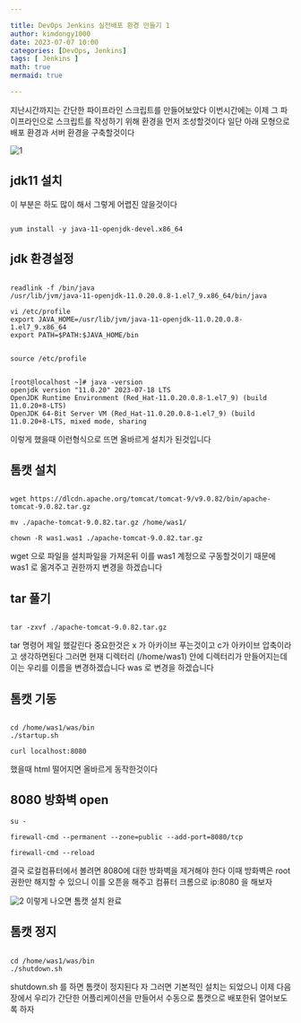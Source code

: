 ```yaml
---

title: DevOps Jenkins 실전배포 환경 만들기 1
author: kimdongy1000
date: 2023-07-07 10:00
categories: [DevOps, Jenkins]
tags: [ Jenkins ]
math: true
mermaid: true

---
```


지난시간까지는 간단한 파이프라인 스크립트를 만들어보았다 이번시간에는 이제 그 파이프라인으로 스크립트를 작성하기 위해 환경을 먼저 조성할것이다 일단 아래 모형으로 배포 환경과 서버 환경을 구축할것이다 

![1](https://github.com/time-kimdongy1000/ImageStore/assets/58513678/dc782436-64be-4462-9d5f-739fc651cb3d)

## jdk11 설치 

이 부분은 하도 많이 해서 그렇게 어렵진 않을것이다 

```

yum install -y java-11-openjdk-devel.x86_64

```

## jdk 환경설정 

```

readlink -f /bin/java
/usr/lib/jvm/java-11-openjdk-11.0.20.0.8-1.el7_9.x86_64/bin/java

vi /etc/profile
export JAVA_HOME=/usr/lib/jvm/java-11-openjdk-11.0.20.0.8-1.el7_9.x86_64
export PATH=$PATH:$JAVA_HOME/bin


source /etc/profile

```

```

[root@localhost ~]# java -version
openjdk version "11.0.20" 2023-07-18 LTS
OpenJDK Runtime Environment (Red_Hat-11.0.20.0.8-1.el7_9) (build 11.0.20+8-LTS)
OpenJDK 64-Bit Server VM (Red_Hat-11.0.20.0.8-1.el7_9) (build 11.0.20+8-LTS, mixed mode, sharing

```

이렇게 했을때 이런형식으로 뜨면 올바르게 설치가 된것입니다 

## 톰캣 설치

```

wget https://dlcdn.apache.org/tomcat/tomcat-9/v9.0.82/bin/apache-tomcat-9.0.82.tar.gz

mv ./apache-tomcat-9.0.82.tar.gz /home/was1/

chown -R was1.was1 ./apache-tomcat-9.0.82.tar.gz

```

wget 으로 파일을 설치파일을 가져온뒤 이를 was1 계정으로 구동할것이기 때문에 was1 로 옮겨주고 권한까지 변경을 하겠습니다 


## tar 풀기
```

tar -zxvf ./apache-tomcat-9.0.82.tar.gz

```

tar 명령어 제일 했갈린다 중요한것은 x 가 아카이브 푸는것이고 c가 아카이브 압축이라고 생각하면된다 그러면 현재 디렉터리 (/home/was1) 안에 디렉터리가 만들어지는데 이는 우리를 이름을 변경하겠습니다 was 로 변경을 하겠습니다 

## 톰캣 기동

```

cd /home/was1/was/bin
./startup.sh

curl localhost:8080

```

했을때 html 떨어지면 올바르게 동작한것이다 

## 8080 방화벽 open


```
su - 

firewall-cmd --permanent --zone=public --add-port=8080/tcp

firewall-cmd --reload

```

결국 로컬컴퓨터에서 볼려면 8080에 대한 방화벽을 제거해야 한다 이때 방화벽은 root 권한만 해지할 수 있으니 이를 오픈을 해주고 컴퓨터 크롬으로 ip:8080 을 해보자

![2](https://github.com/time-kimdongy1000/ImageStore/assets/58513678/93cb055b-b91f-49f6-a668-1a8fdbf0ada0)
이렇게 나오면 톰캣 설치 완료

## 톰캣 정지 

```

cd /home/was1/was/bin
./shutdown.sh

```

shutdown.sh 를 하면 톰캣이 정지된다 자 그러면 기본적인 설치는 되었으니 이제 다음장에서 우리가 간단한 어플리케이션을 만들어서 수동으로 톰캣으로 배포한뒤 
열어보도록 하자 













